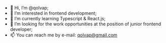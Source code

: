 - 👋 Hi, I’m @qolvap;
- 👀 I’m interested in frontend development;
- 🌱 I’m currently learning Typescript & React.js;
- 💞️ I’m looking for the work opportunities at the position of junior frontend developer; 
- 📫 You can reach me by e-mail: qolvap@gmail.com 

<!---
qolvap/qolvap is a ✨ special ✨ repository because its `README.md` (this file) appears on your GitHub profile.
You can click the Preview link to take a look at your changes.
--->
